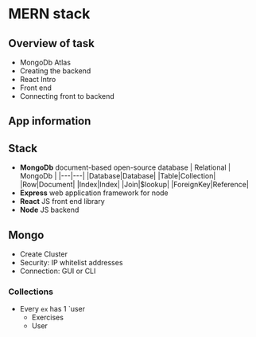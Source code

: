 # MERN stack

## Overview of task

- MongoDb Atlas
- Creating the backend
- React Intro
- Front end
- Connecting front to backend

## App information


## Stack

- **MongoDb** document-based open-source database
  | Relational | MongoDb |
  |---|---|
  |Database|Database|
  |Table|Collection|
  |Row|Document|
  |Index|Index|
  |Join|$lookup|
  |ForeignKey|Reference|
- **Express** web application framework for node
- **React** JS front end library
- **Node** JS backend

## Mongo

- Create Cluster
- Security: IP whitelist addresses
- Connection: GUI or CLI

### Collections

- Every `ex` has 1 `user
  - Exercises
  - User

